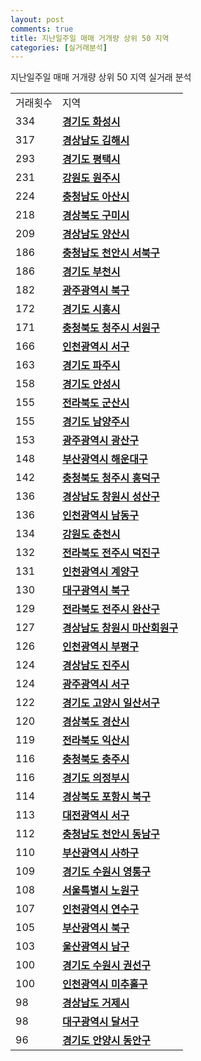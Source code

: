 ```yaml
---
layout: post
comments: true
title: 지난일주일 매매 거개량 상위 50 지역
categories: [실거래분석]
---
```


지난일주일 매매 거개량 상위 50 지역 실거래 분석

<table>
  <tr>
    <td>거래횟수</td>
    <td>지역</td>
  </tr>

  <tr>
    <td>334</td>
    <td colspan="4" style="font-weight: bold;"><a href="/실거래가/2021/06/12/41590.html">경기도 화성시 </a></td>
  </tr>

  <tr>
    <td>317</td>
    <td colspan="4" style="font-weight: bold;"><a href="/실거래가/2021/06/12/48250.html">경상남도 김해시 </a></td>
  </tr>

  <tr>
    <td>293</td>
    <td colspan="4" style="font-weight: bold;"><a href="/실거래가/2021/06/12/41220.html">경기도 평택시 </a></td>
  </tr>

  <tr>
    <td>231</td>
    <td colspan="4" style="font-weight: bold;"><a href="/실거래가/2021/06/12/42130.html">강원도 원주시 </a></td>
  </tr>

  <tr>
    <td>224</td>
    <td colspan="4" style="font-weight: bold;"><a href="/실거래가/2021/06/12/44200.html">충청남도 아산시 </a></td>
  </tr>

  <tr>
    <td>218</td>
    <td colspan="4" style="font-weight: bold;"><a href="/실거래가/2021/06/12/47190.html">경상북도 구미시 </a></td>
  </tr>

  <tr>
    <td>209</td>
    <td colspan="4" style="font-weight: bold;"><a href="/실거래가/2021/06/12/48330.html">경상남도 양산시 </a></td>
  </tr>

  <tr>
    <td>186</td>
    <td colspan="4" style="font-weight: bold;"><a href="/실거래가/2021/06/12/44133.html">충청남도 천안시 서북구 </a></td>
  </tr>

  <tr>
    <td>186</td>
    <td colspan="4" style="font-weight: bold;"><a href="/실거래가/2021/06/12/41190.html">경기도 부천시 </a></td>
  </tr>

  <tr>
    <td>182</td>
    <td colspan="4" style="font-weight: bold;"><a href="/실거래가/2021/06/12/29170.html">광주광역시 북구 </a></td>
  </tr>

  <tr>
    <td>172</td>
    <td colspan="4" style="font-weight: bold;"><a href="/실거래가/2021/06/12/41390.html">경기도 시흥시 </a></td>
  </tr>

  <tr>
    <td>171</td>
    <td colspan="4" style="font-weight: bold;"><a href="/실거래가/2021/06/12/43112.html">충청북도 청주시 서원구 </a></td>
  </tr>

  <tr>
    <td>166</td>
    <td colspan="4" style="font-weight: bold;"><a href="/실거래가/2021/06/12/28260.html">인천광역시 서구 </a></td>
  </tr>

  <tr>
    <td>163</td>
    <td colspan="4" style="font-weight: bold;"><a href="/실거래가/2021/06/12/41480.html">경기도 파주시 </a></td>
  </tr>

  <tr>
    <td>158</td>
    <td colspan="4" style="font-weight: bold;"><a href="/실거래가/2021/06/12/41550.html">경기도 안성시 </a></td>
  </tr>

  <tr>
    <td>155</td>
    <td colspan="4" style="font-weight: bold;"><a href="/실거래가/2021/06/12/45130.html">전라북도 군산시 </a></td>
  </tr>

  <tr>
    <td>155</td>
    <td colspan="4" style="font-weight: bold;"><a href="/실거래가/2021/06/12/41360.html">경기도 남양주시 </a></td>
  </tr>

  <tr>
    <td>153</td>
    <td colspan="4" style="font-weight: bold;"><a href="/실거래가/2021/06/12/29200.html">광주광역시 광산구 </a></td>
  </tr>

  <tr>
    <td>148</td>
    <td colspan="4" style="font-weight: bold;"><a href="/실거래가/2021/06/12/26350.html">부산광역시 해운대구 </a></td>
  </tr>

  <tr>
    <td>142</td>
    <td colspan="4" style="font-weight: bold;"><a href="/실거래가/2021/06/12/43113.html">충청북도 청주시 흥덕구 </a></td>
  </tr>

  <tr>
    <td>136</td>
    <td colspan="4" style="font-weight: bold;"><a href="/실거래가/2021/06/12/48123.html">경상남도 창원시 성산구 </a></td>
  </tr>

  <tr>
    <td>136</td>
    <td colspan="4" style="font-weight: bold;"><a href="/실거래가/2021/06/12/28200.html">인천광역시 남동구 </a></td>
  </tr>

  <tr>
    <td>134</td>
    <td colspan="4" style="font-weight: bold;"><a href="/실거래가/2021/06/12/42110.html">강원도 춘천시 </a></td>
  </tr>

  <tr>
    <td>132</td>
    <td colspan="4" style="font-weight: bold;"><a href="/실거래가/2021/06/12/45113.html">전라북도 전주시 덕진구 </a></td>
  </tr>

  <tr>
    <td>131</td>
    <td colspan="4" style="font-weight: bold;"><a href="/실거래가/2021/06/12/28245.html">인천광역시 계양구 </a></td>
  </tr>

  <tr>
    <td>130</td>
    <td colspan="4" style="font-weight: bold;"><a href="/실거래가/2021/06/12/27230.html">대구광역시 북구 </a></td>
  </tr>

  <tr>
    <td>129</td>
    <td colspan="4" style="font-weight: bold;"><a href="/실거래가/2021/06/12/45111.html">전라북도 전주시 완산구 </a></td>
  </tr>

  <tr>
    <td>127</td>
    <td colspan="4" style="font-weight: bold;"><a href="/실거래가/2021/06/12/48127.html">경상남도 창원시 마산회원구 </a></td>
  </tr>

  <tr>
    <td>126</td>
    <td colspan="4" style="font-weight: bold;"><a href="/실거래가/2021/06/12/28237.html">인천광역시 부평구 </a></td>
  </tr>

  <tr>
    <td>124</td>
    <td colspan="4" style="font-weight: bold;"><a href="/실거래가/2021/06/12/48170.html">경상남도 진주시 </a></td>
  </tr>

  <tr>
    <td>124</td>
    <td colspan="4" style="font-weight: bold;"><a href="/실거래가/2021/06/12/29140.html">광주광역시 서구 </a></td>
  </tr>

  <tr>
    <td>122</td>
    <td colspan="4" style="font-weight: bold;"><a href="/실거래가/2021/06/12/41287.html">경기도 고양시 일산서구 </a></td>
  </tr>

  <tr>
    <td>120</td>
    <td colspan="4" style="font-weight: bold;"><a href="/실거래가/2021/06/12/47290.html">경상북도 경산시 </a></td>
  </tr>

  <tr>
    <td>119</td>
    <td colspan="4" style="font-weight: bold;"><a href="/실거래가/2021/06/12/45140.html">전라북도 익산시 </a></td>
  </tr>

  <tr>
    <td>116</td>
    <td colspan="4" style="font-weight: bold;"><a href="/실거래가/2021/06/12/43130.html">충청북도 충주시 </a></td>
  </tr>

  <tr>
    <td>116</td>
    <td colspan="4" style="font-weight: bold;"><a href="/실거래가/2021/06/12/41150.html">경기도 의정부시 </a></td>
  </tr>

  <tr>
    <td>114</td>
    <td colspan="4" style="font-weight: bold;"><a href="/실거래가/2021/06/12/47113.html">경상북도 포항시 북구 </a></td>
  </tr>

  <tr>
    <td>113</td>
    <td colspan="4" style="font-weight: bold;"><a href="/실거래가/2021/06/12/30170.html">대전광역시 서구 </a></td>
  </tr>

  <tr>
    <td>112</td>
    <td colspan="4" style="font-weight: bold;"><a href="/실거래가/2021/06/12/44131.html">충청남도 천안시 동남구 </a></td>
  </tr>

  <tr>
    <td>110</td>
    <td colspan="4" style="font-weight: bold;"><a href="/실거래가/2021/06/12/26380.html">부산광역시 사하구 </a></td>
  </tr>

  <tr>
    <td>109</td>
    <td colspan="4" style="font-weight: bold;"><a href="/실거래가/2021/06/12/41117.html">경기도 수원시 영통구 </a></td>
  </tr>

  <tr>
    <td>108</td>
    <td colspan="4" style="font-weight: bold;"><a href="/실거래가/2021/06/12/11350.html">서울특별시 노원구 </a></td>
  </tr>

  <tr>
    <td>107</td>
    <td colspan="4" style="font-weight: bold;"><a href="/실거래가/2021/06/12/28185.html">인천광역시 연수구 </a></td>
  </tr>

  <tr>
    <td>105</td>
    <td colspan="4" style="font-weight: bold;"><a href="/실거래가/2021/06/12/26320.html">부산광역시 북구 </a></td>
  </tr>

  <tr>
    <td>103</td>
    <td colspan="4" style="font-weight: bold;"><a href="/실거래가/2021/06/12/31140.html">울산광역시 남구 </a></td>
  </tr>

  <tr>
    <td>100</td>
    <td colspan="4" style="font-weight: bold;"><a href="/실거래가/2021/06/12/41113.html">경기도 수원시 권선구 </a></td>
  </tr>

  <tr>
    <td>100</td>
    <td colspan="4" style="font-weight: bold;"><a href="/실거래가/2021/06/12/28177.html">인천광역시 미추홀구 </a></td>
  </tr>

  <tr>
    <td>98</td>
    <td colspan="4" style="font-weight: bold;"><a href="/실거래가/2021/06/12/48310.html">경상남도 거제시 </a></td>
  </tr>

  <tr>
    <td>98</td>
    <td colspan="4" style="font-weight: bold;"><a href="/실거래가/2021/06/12/27290.html">대구광역시 달서구 </a></td>
  </tr>

  <tr>
    <td>96</td>
    <td colspan="4" style="font-weight: bold;"><a href="/실거래가/2021/06/12/41173.html">경기도 안양시 동안구 </a></td>
  </tr>

</table>
